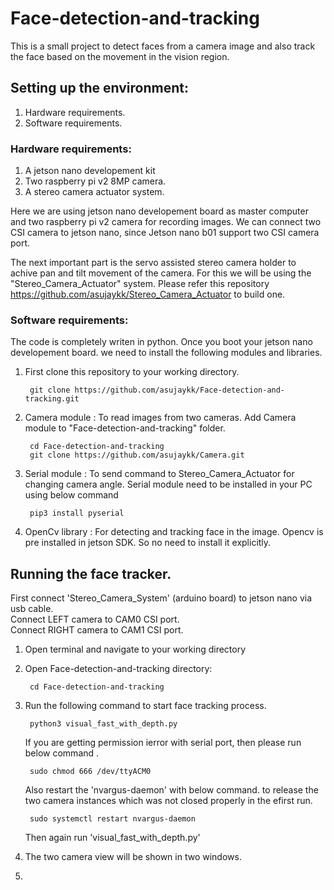 # Face-detection-and-tracking
This is a small project to detect faces from a camera image and also track the face based on the movement in the vision region. 

## Setting up the environment:

1. Hardware requirements.
2. Software  requirements.

### Hardware requirements:
1. A jetson nano developement kit
2. Two raspberry pi v2 8MP camera.
3. A stereo camera actuator system.

Here we are using jetson nano developement board as master computer and two raspberry pi v2 camera for recording images. We can connect two CSI camera to jetson nano, since Jetson nano b01 support two CSI camera port. 
  
  The next important part is the servo  assisted stereo camera holder to achive pan and tilt movement of the camera. For this we will be using the "Stereo_Camera_Actuator" system. Please refer this repository  https://github.com/asujaykk/Stereo_Camera_Actuator to build one.
  
  ### Software requirements:
  The code is completely writen in python. Once you boot your jetson nano developement board. we need to install the following modules and libraries.
  1. First clone this repository to your working directory.
          
          git clone https://github.com/asujaykk/Face-detection-and-tracking.git
  2. Camera module : To read images from two cameras.
        Add Camera module to "Face-detection-and-tracking" folder.
          
          cd Face-detection-and-tracking
          git clone https://github.com/asujaykk/Camera.git
  3. Serial module : To send command to Stereo_Camera_Actuator for changing camera angle.
     Serial module need to be installed in your PC using below command
          
          pip3 install pyserial
  4. OpenCv library : For detecting and tracking face in the image.
        Opencv is pre installed in jetson SDK. So no need to install it explicitly.
  
  ## Running the face tracker.
  
  First connect 'Stereo_Camera_System' (arduino board) to jetson nano via usb cable.     
  Connect LEFT camera to CAM0 CSI port.   
  Connect RIGHT camera to CAM1 CSI port.   
  
  1. Open terminal and navigate to your working directory
  2. Open Face-detection-and-tracking directory:
       
          cd Face-detection-and-tracking
  3. Run the following command to start face tracking process.
       
          python3 visual_fast_with_depth.py
      
      If you are getting permission ierror with serial port, then please run below command .
      
          sudo chmod 666 /dev/ttyACM0
       
      Also restart the 'nvargus-daemon' with below command. to release the two camera instances which was not closed properly in the efirst run. 
      
          sudo systemctl restart nvargus-daemon
      
      Then again run 'visual_fast_with_depth.py'
   
   4. The two camera view will be shown in two windows.
   5. 
  
  
